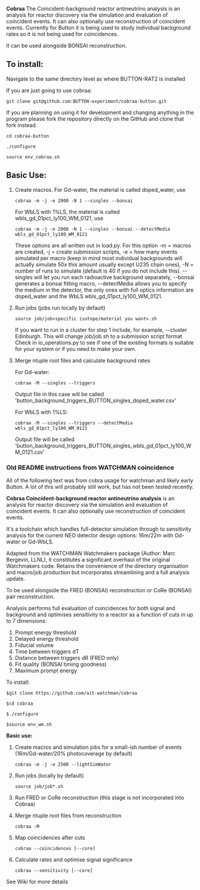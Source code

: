 **Cobraa**
The Coincident-background reactor antineutrino analysis is an analysis for reactor discovery via the simulation and evaluation of coincident events. It can also optionally use reconstruction of coincident events. Currently for Button it is being used to study individual background rates so it is not being used for coincidences.

It can be used alongside BONSAI reconstruction.

## **To install:**
Navigate to the same directory level as where BUTTON-RAT2 is installed

If you are just going to use cobraa:

```git clone git@github.com:BUTTON-experiment/cobraa-button.git```

If you are planning on using it for development and changing anything in the program please fork the repository directly on the GitHub and clone that fork instead.

```cd cobraa-button```

```./configure```

```source env_cobraa.sh```

## **Basic Use:**
1. Create macros.
	For Gd-water, the material is called doped_water, use

	```cobraa -m -j -e 2000 -N 1 --singles --bonsai```

	For WbLS with 1%LS, the material is called wbls_gd_01pct_ly100_WM_0121, use

	```cobraa -m -j -e 2000 -N 1 --singles --bonsai --detectMedia wbls_gd_01pct_ly100_WM_0121```

	These options are all written out in load.py. For this option -m = macros are created, -j = create submission scripts, -e = how many events simulated per macro (keep in mind most individual backgrounds will actually simulate 50x this amount usually except U235 chain ones), -N = number of runs to simulate (default is 40 if you do not include this). --singles will let you run each radioactive background separately, --bonsai generates a bonsai fitting macro, --detectMedia allows you to specify the medium in the detector, the only ones with full optics information are doped_water and the WbLS wbls_gd_01pct_ly100_WM_0121.
2. Run jobs (jobs run locally by default)
   
	```source job/job<specific isotope/material you want>.sh```

	If you want to run in a cluster for step 1 include, for example, --cluster Edinburgh. This will change job/job<specific run>.sh to a submission script format Check in io_operations.py to see if one of the existing formats is suitable for your system or if you need to make your own.

4. Merge ntuple root files and calculate background rates
   
	For Gd-water:

	```cobraa -M --singles --triggers```

	Output file in this case will be called 'button_background_triggers_BUTTON_singles_doped_water.csv'

	For WbLS with 1%LS:

	```cobraa -M --singles --triggers --detectMedia wbls_gd_01pct_ly100_WM_0121```

	Output file will be called 'button_background_triggers_BUTTON_singles_wbls_gd_01pct_ly100_WM_0121.csv'


### **Old README instructions from WATCHMAN coincidence**
All of the following text was from cobra usage for watchman and likely early Button. A lot of this will probably still work, but has not been tested recently.

**Cobraa Coincident-background reactor antineutrino analysis** is an analysis for reactor discovery via the simulation and evaluation of coincident events. It can also optionally use reconstruction of coincident events.

It's a toolchain which handles full-detector simulation through to sensitivity analysis
for the current NEO detector design options: 16m/22m with Gd-water or Gd-WbLS.

Adapted from the WATCHMAN Watchmakers package (Author: Marc Bergevin, LLNL), it constitutes a significant overhaul of the original Watchmakers code. Retains the convenience of the directory organisation and macro/job production but incorporates streamlining and a full analysis update.

To be used alongside the FRED (BONSAI) reconstruction or CoRe (BONSAI) pair reconstruction.


Analysis performs full evaluation of coincidences for both signal and background and 
optimises sensitivity to a reactor as a function of cuts in up to 7 dimensions: 

1. Prompt energy threshold
2. Delayed energy threshold
3. Fiducial volume
4. Time between triggers dT
5. Distance between triggers dR (FRED only)
6. Fit quality (BONSAI timing goodness)
7. Maximum prompt energy


To install:

    $git clone https://github.com/ait-watchman/cobraa

    $cd cobraa

    $./configure

    $source env_wm.sh


**Basic use:**

1. Create macros and simulation jobs for a small-ish number of events (16m/Gd-water/20% photocoverage by default)

     ```cobraa -m -j -e 2500 --lightSimWater```

2. Run jobs (locally by default)

   ```source job/job*.sh```

3. Run FRED or CoRe reconstruction (this stage is not incorporated into Cobraa)

4. Merge ntuple root files from reconstruction

   ```cobraa -M```   

4. Map coincidences after cuts

     ```cobraa --coincidences [--core]```

5. Calculate rates and optimise signal significance

     ```cobraa --sensitivity [--core]```


See Wiki for more details
